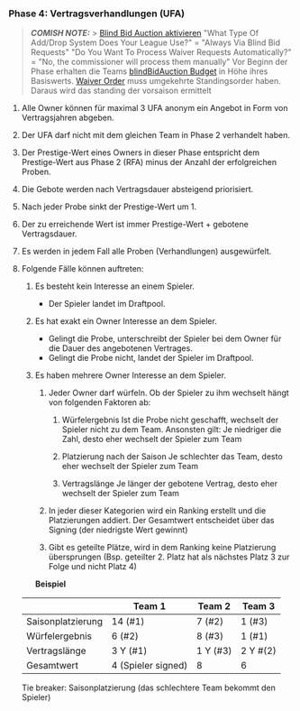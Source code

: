 ### Phase 4: Vertragsverhandlungen (UFA)

> **_COMISH NOTE:_** > [Blind Bid Auction aktivieren](https://www45.myfantasyleague.com/2023/csetup?L=54277&C=ADDDROP)
> "What Type Of Add/Drop System Does Your League Use?" = "Always Via Blind Bid Requests"
> "Do You Want To Process Waiver Requests Automatically?" = "No, the commissioner will process them manually"
> Vor Beginn der Phase erhalten die Teams [blindBidAuction Budget](https://www45.myfantasyleague.com/2023/csetup?L=54277&C=BBIDWAIV) in Höhe ihres Basiswerts.
> [Waiver Order](https://www45.myfantasyleague.com/2023/csetup?L=54277&C=WAIVORD) muss umgekehrte Standingsorder haben. Daraus wird das standing der vorsaison ermittelt

1. Alle Owner können für maximal 3 UFA anonym ein Angebot in Form von Vertragsjahren abgeben.
2. Der UFA darf nicht mit dem gleichen Team in Phase 2 verhandelt haben.
3. Der Prestige-Wert eines Owners in dieser Phase entspricht dem Prestige-Wert aus Phase 2 (RFA) minus der Anzahl der erfolgreichen Proben.
4. Die Gebote werden nach Vertragsdauer absteigend priorisiert.
5. Nach jeder Probe sinkt der Prestige-Wert um 1.
6. Der zu erreichende Wert ist immer Prestige-Wert + gebotene Vertragsdauer.
7. Es werden in jedem Fall alle Proben (Verhandlungen) ausgewürfelt.
8. Folgende Fälle können auftreten:

   1. Es besteht kein Interesse an einem Spieler.
      - Der Spieler landet im Draftpool.
   2. Es hat exakt ein Owner Interesse an dem Spieler.
      - Gelingt die Probe, unterschreibt der Spieler bei dem Owner für die Dauer des angebotenen Vertrages.
      - Gelingt die Probe nicht, landet der Spieler im Draftpool.
   3. Es haben mehrere Owner Interesse an dem Spieler.

      1. Jeder Owner darf würfeln. Ob der Spieler zu ihm wechselt hängt von folgenden Faktoren ab:

         1. Würfelergebnis
            Ist die Probe nicht geschafft, wechselt der Spieler nicht zu dem Team. Ansonsten gilt: Je niedriger die Zahl, desto eher wechselt der Spieler zum Team

         2. Platzierung nach der Saison
            Je schlechter das Team, desto eher wechselt der Spieler zum Team

         3. Vertragslänge
            Je länger der gebotene Vertrag, desto eher wechselt der Spieler zum Team

      2. In jeder dieser Kategorien wird ein Ranking erstellt und die Platzierungen addiert. Der Gesamtwert entscheidet über das Signing (der niedrigste Wert gewinnt)
      3. Gibt es geteilte Plätze, wird in dem Ranking keine Platzierung übersprungen (Bsp. geteilter 2. Platz hat als nächstes Platz 3 zur Folge und nicht Platz 4)

      **Beispiel**

   |                   | Team 1             | Team 2   | Team 3   |
   | ----------------- | ------------------ | -------- | -------- |
   | Saisonplatzierung | 14 (#1)            | 7 (#2)   | 1 (#3)   |
   | Würfelergebnis    | 6 (#2)             | 8 (#3)   | 1 (#1)   |
   | Vertragslänge     | 3 Y (#1)           | 1 Y (#3) | 2 Y #(2) |
   | Gesamtwert        | 4 (Spieler signed) | 8        | 6        |

   Tie breaker: Saisonplatzierung (das schlechtere Team bekommt den Spieler)
